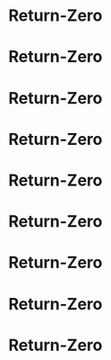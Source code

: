 # Return-Zero
# Return-Zero
# Return-Zero
# Return-Zero
# Return-Zero
# Return-Zero
# Return-Zero
# Return-Zero
# Return-Zero
